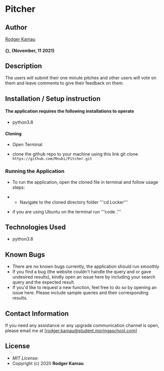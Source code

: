 # Pitcher
## Author

[Rodger Kamau](https://github.com/Mnubi/Pitcher.git)
#### {}, {November, 11 2021}

## Description
The users will submit their one minute pitches and other users will vote on them and leave comments to give their feedback on them.

## Installation / Setup instruction

#### The application requires the following installations to operate 
* python3.8

#### Cloning

* Open Terminal

* clone the github repo to your machine using this link git clone ```https://github.com/Mnubi/Pitcher.git```


### Running the Application
* To run the application, open the cloned file in terminal and follow usage steps:

* * Navigate to the cloned directory folder '''cd Locker'''

* if you are using Ubuntu on the terminal run '''code .''' 

## Technologies Used

* python3.8

## Known Bugs
* There are no known bugs currently, the application should run smoothly
* If you find a bug (the website couldn't handle the query and or gave undesired results), kindly open an issue here by including your search query and the expected result.
* If you'd like to request a new function, feel free to do so by opening an issue here. Please include sample queries and their corresponding results.

## Contact Information 

If you need any assistance or any upgrade communication channel is open, please email me at [rodger.kamau@student.moringaschool.com]

## License
* *MIT License:*
* Copyright (c) 2020 **Rodger Kamau**
